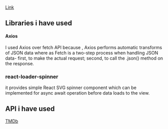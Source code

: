 [Link](https://pedantic-ptolemy-a223c9.netlify.app/)

## Libraries i have used

#### Axios 
I used Axios over fetch API because , Axios performs automatic transforms of JSON data where as Fetch is a two-step process when handling JSON data- first, to make the actual request; second, to call the .json() method on the response.

### react-loader-spinner
it provides simple React SVG spinner component which can be implemented for async await operation before data loads to the view.

## API i have used

[TMDb](https://developers.themoviedb.org/3)
